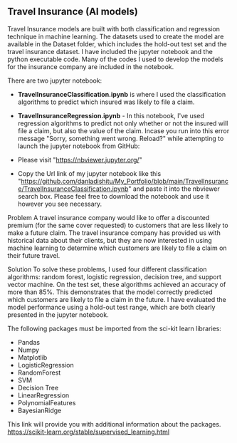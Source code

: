 

## Travel Insurance (AI models)
Travel Insurance models are built with both classification and regression technique in machine learning. The datasets used to create the model are available in the Dataset folder, which includes the hold-out test set and the travel insurance dataset. I have included the jupyter notebook and the python executable code. Many of the codes I used to develop the models for the insurance company are included in the notebook.

There are two jupyter notebook:

* **TravelInsuranceClassification.ipynb** is where I used the classification algorithms to predict which insured was likely to file a claim.
* **TravelInsuranceRegression.ipynb** - In this notebook, I've used regression algorithms to predict not only whether or not the insured will file a claim, but also the value of the claim.
Incase you run into this error message "Sorry, something went wrong. Reload?" while attempting to launch the jupyter notebook from GitHub:

* Please visit "https://nbviewer.jupyter.org/"
* Copy the Url link of my jupyter notebook like this "https://github.com/danladishitu/My_Portfolio/blob/main/TravelInsurance/TravelInsuranceClassification.ipynb" and paste it into the nbviewer search box. Please feel free to download the notebook and use it however you see necessary.

Problem 
A travel insurance company would like to offer a discounted premium (for the same cover requested) to customers that are less likely to make a future claim.
The travel insurance company has provided us with historical data about their clients, but they are now interested in using machine learning to determine which customers are likely to file a claim on their future travel. 

Solution
To solve these problems, I used four different classification algorithms: random forest, logistic regression, decision tree, and support vector machine. On the test set, these algorithms achieved an accuracy of more than 85%. This demonstrates that the model correctly predicted which customers are likely to file a claim in the future. I have evaluated the model performance using a hold-out test range, which are both clearly presented in the jupyter notebook.

The following packages must be imported from the sci-kit learn libraries:

* Pandas
* Numpy
* Matplotlib
* LogisticRegression
* RandomForest
* SVM
* Decision Tree
* LinearRegression
* PolynomialFeatures
* BayesianRidge

This link will provide you with additional information about the packages. https://scikit-learn.org/stable/supervised_learning.html
